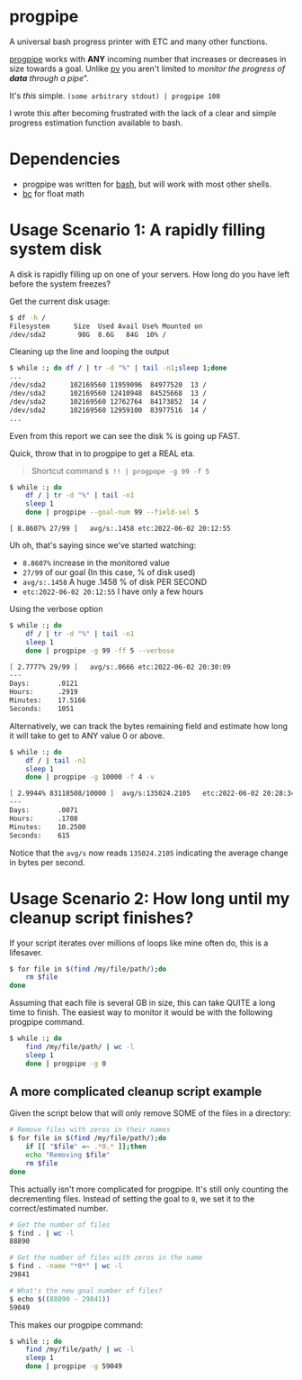 # progpipe

A universal bash progress printer with ETC and many other functions. 

[progpipe](https://github.com/altometer/progpipe) works with __ANY__ incoming number that increases or decreases in size towards a goal. Unlike [pv](https://man7.org/linux/man-pages/man1/pv.1.html) you aren't limited to *monitor the progress of **data** through a pipe*". 

It's *this* simple. `(some arbitrary stdout) | progpipe 100`

I wrote this after becoming frustrated with the lack of a clear and simple progress estimation function available to bash.

# Dependencies
- progpipe was written for [bash](https://www.gnu.org/software/bash/), but will work with most other shells.
- [bc](https://ss64.com/bash/bc.html) for float math

# Usage Scenario 1: A rapidly filling system disk
A disk is rapidly filling up on one of your servers. How long do you have left before the system freezes?

Get the current disk usage:
```bash
$ df -h /
Filesystem      Size  Used Avail Use% Mounted on
/dev/sda2        98G  8.6G   84G  10% /
```

Cleaning up the line and looping the output
```bash
$ while :; do df / | tr -d "%" | tail -n1;sleep 1;done
...
/dev/sda2      102169560 11959096  84977520  13 /
/dev/sda2      102169560 12410948  84525668  13 /
/dev/sda2      102169560 12762764  84173852  14 /
/dev/sda2      102169560 12959100  83977516  14 /
...
```

Even from this report we can see the disk % is going up FAST.

Quick, throw that in to progpipe to get a REAL eta.

> Shortcut command `$ !! | progpope -g 99 -f 5`

```bash
$ while :; do 
	df / | tr -d "%" | tail -n1
	sleep 1
	done | progpipe --goal-num 99 --field-sel 5
```
```
[ 8.8607% 27/99 ]	avg/s:.1458	etc:2022-06-02 20:12:55
```
Uh oh, that's saying since we've started watching:
- `8.8607%` increase in the monitored value
- `27/99` of our goal (In this case, % of disk used)
- `avg/s:.1458` A huge .1458 % of disk PER SECOND
- `etc:2022-06-02 20:12:55` I have only a few hours

Using the verbose option
```bash
$ while :; do 
	df / | tr -d "%" | tail -n1
	sleep 1
	done | progpipe -g 99 -ff 5 --verbose
```

```bash
[ 2.7777% 29/99 ]	avg/s:.0666	etc:2022-06-02 20:30:09
---
Days:		.0121
Hours:		.2919
Minutes:	17.5166
Seconds:	1051
```

Alternatively, we can track the bytes remaining field and estimate how long it will take to get to ANY value 0 or above.

```bash
$ while :; do
	df / | tail -n1
	sleep 1
	done | progpipe -g 10000 -f 4 -v
```
```bash
[ 2.9944% 83118508/10000 ]	avg/s:135024.2105	etc:2022-06-02 20:28:34
---
Days:		.0071
Hours:		.1708
Minutes:	10.2500
Seconds:	615
```
Notice that the `avg/s` now reads `135024.2105` indicating the average change in bytes per second.

# Usage Scenario 2: How long until my cleanup script finishes?

If your script iterates over millions of loops like mine often do, this is a lifesaver.

```bash
$ for file in $(find /my/file/path/);do
	rm $file
done
```
Assuming that each file is several GB in size, this can take QUITE a long time to finish. The easiest way to monitor it would be with the following progpipe command.
```bash
$ while :; do
	find /my/file/path/ | wc -l
	sleep 1
	done | progpipe -g 0
```

## A more complicated cleanup script example

Given the script below that will only remove SOME of the files in a directory:
```bash
# Remove files with zeros in their names
$ for file in $(find /my/file/path/);do
	if [[ "$file" =~ .*0.* ]];then
	echo "Removing $file"
	rm $file
done
```
This actually isn't more complicated for progpipe. It's still only counting the decrementing files. Instead of setting the goal to `0`, we set it to the correct/estimated number.

```bash
# Get the number of files
$ find . | wc -l
88890

# Get the number of files with zeros in the name
$ find . -name "*0*" | wc -l
29841

# What's the new goal number of files?
$ echo $((88890 - 29841))
59049
```
This makes our progpipe command:
```bash
$ while :; do
	find /my/file/path/ | wc -l
	sleep 1
	done | progpipe -g 59049
```